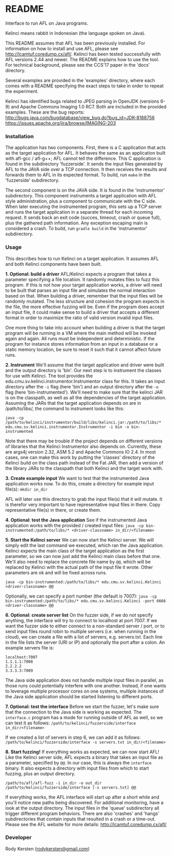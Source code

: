 # README #

Interface to run AFL on Java programs.

Kelinci means rabbit in Indonesian (the language spoken on Java). 

This README assumes that AFL has been previously installed. For information on how to install and use AFL, please see <http://lcamtuf.coredump.cx/afl/>. Kelinci has been tested successfully with AFL versions 2.44 and newer. The README explains how to use the tool. For technical background, please see the CCS'17 paper in the 'docs' directory. 

Several examples are provided in the 'examples' directory, where each comes with a README specifying the exact steps to take in order to repeat the experiment.

Kelinci has identified bugs related to JPEG parsing in OpenJDK (versions 6-9) and Apache Commons Imaging 1.0 RC7. Both are included in the provided examples. These are the bug reports:
http://bugs.java.com/bugdatabase/view_bug.do?bug_id=JDK-8188756
https://issues.apache.org/jira/browse/IMAGING-203

### Installation ###

The application has two components. First, there is a C application that acts as the target application for AFL.
It behaves the same as an application built with afl-gcc / afl-g++; AFL cannot tell the difference.
This C application is found in the subdirectory 'fuzzerside'. It sends the input files generated by AFL
to the JAVA side over a TCP connection. It then receives the results and forwards them to AFL in its
expected format. To build, run `make` in the 'fuzzerside' subdirectory.

The second component is on the JAVA side. It is found in the 'instrumentor' subdirectory.
This component instruments a target application with AFL style administration, plus a component to communicate
with the C side. When later executing the instrumented program, this sets up a TCP server and runs the target 
application in a separate thread for each incoming request. It sends back an exit code (succes, timeout, crash 
or queue full), plus the gathered path information. Any exception escaping main is considered a crash.
To build, run `gradle build` in the 'instrumentor' subdirectory. 

### Usage ###

This describes how to run Kelinci on a target application. It assumes AFL and both Kelinci components have been built.

**1. Optional: build a driver**
AFL/Kelinci expects a program that takes a parameter specifying a file location. It randomly mutates files to fuzz this program. If this is not how your target application works, a driver will need to be built that parses an input file and simulates the normal interaction based on that. When building a driver, remember that the input files will be randomly mutated. The less structure and cohesion the program expects in the file, the more effective fuzzing will be. Even if the program does accept an input file, it could make sense to build a driver that accepts a different format in order to maximize the ratio of valid version invalid input files.

One more thing to take into account when building a driver is that the target program will be running in a VM where the main method will be invoked again and again. All runs must be independent and deterministic. If the program for instance stores information from an input in a database or a static memory location, be sure to reset it such that it cannot affect future runs.

**2. Instrument**
We'll assume that the target application and driver were built and the output directory is 'bin'. Our next step is to instrument the classes for use with Kelinci. The tool provides the edu.cmu.sv.kelinci.instrumentor.Instrumentor class for this. It takes an input directory after the `-i` flag (here 'bin') and an output directory after the `-o` flag (here 'bin-instrumented'). We'll need to make sure that the kelinci JAR is on the classpath, as well as all the dependencies of the target application. Assuming the JARs that the target application depends on are in /path/to/libs/, the command to instrument looks like this:

```java -cp /path/to/kelinci/instrumentor/build/libs/kelinci.jar:/path/to/libs/* edu.cmu.sv.kelinci.instrumentor.Instrumentor -i bin -o bin-instrumented```

Note that there may be trouble if the project depends on different versions of libraries that the Kelinci Instrumentor also depends on. Currently, these are args4j version 2.32, ASM 5.2 and Apache Commons IO 2.4. In most cases, one can make this work by putting the 'classes' directory of the Kelinci build on the class path instead of the Fat JAR, then add a version of the library JARs to the classpath that both Kelinci and the target work with.

**3. Create example input**
We want to test that the instrumented Java application works now. To do this, create a directory for example input file(s):
```mkdir in_dir```

AFL will later use this directory to grab the input file(s) that it will mutate. It is therefor very important to have representative input files in there. Copy representative file(s) in there, or create them.

**4. Optional: test the Java application**
See if the instrumented Java application works with the provided / created input files:
```java -cp bin-instrumented:/path/to/libs/* <driver-classname> in_dir/<filename>```

**5. Start the Kelinci server**
We can now start the Kelinci server. We will simply edit the last command we executed, which ran the Java application. Kelinci expects the main class of the target application as the first parameter, so we can now just add the Kelinci main class before that one. We'll also need to replace the concrete file name by `@@`, which will be replaced by Kelinci with the actual path of the input file it wrote. Other parameters are ok and will be fixed across runs.

```java -cp bin-instrumented:/path/to/libs/* edu.cmu.sv.kelinci.Kelinci <driver-classname> @@```

Optionally, we can specify a port number (the default is 7007):
```java -cp bin-instrumented:/path/to/libs/* edu.cmu.sv.kelinci.Kelinci -port 6666 <driver-classname> @@```

**6. Optional: create server list**
On the fuzzer side, if we do not specify anything, the interface will try to connect to localhost at port 7007. If we want the fuzzer side to either connect to a non-standard server / port, or to send input files round robin to multiple servers (i.e. when running in the cloud), we can create a file with a list of servers, e.g. servers.txt. Each line in the file lists the server (URI or IP) and optionally the port after a colon. An example servers file is:
```
localhost:7007
1.1.1.1:7008
2.2.2.2
3.3.3.3:7009
```
The Java side application does not handle multiple input files in parallel, as those runs could potentially interfere with one another. Instead, if one wants to leverage multiple processor cores on one systems, multiple instances of the Java side application should be started listening to different ports.

**7. Optional: test the interface**
Before we start the fuzzer, let's make sure that the connection to the Java side is working as expected. The `interface.c` program has a mode for running outside of AFL as well, so we can test it as follows:
```/path/to/kelinci/fuzzerside/interface in_dir/<filename>```

If we created a list of servers in step 6, we can add it as follows:
```/path/to/kelinci/fuzzerside/interface -s servers.txt in_dir/<filename>```

**8. Start fuzzing!**
If everything works as expected, we can now start AFL! Like the Kelinci server side, AFL expects a binary that takes an input file as a parameter, specified by `@@`. In our case, this is always the `interface` binary. It also expects a directory with input files from which to start fuzzing, plus an output directory.

```/path/to/afl/afl-fuzz -i in_dir -o out_dir /path/to/kelinci/fuzzerside/interface [-s servers.txt] @@```

If everything works, the AFL interface will start up after a short while and you'll notice new paths being discovered. For additional monitoring, have a look at the output directory. The input files in the 'queue' subdirectory all trigger different program behaviors. There are also 'crashes' and 'hangs' subdirectories that contain inputs that resulted in a crash or a time-out. Please see the AFL website for more details: http://lcamtuf.coredump.cx/afl/

### Developer ###

Rody Kersten (rodykersten@gmail.com)
